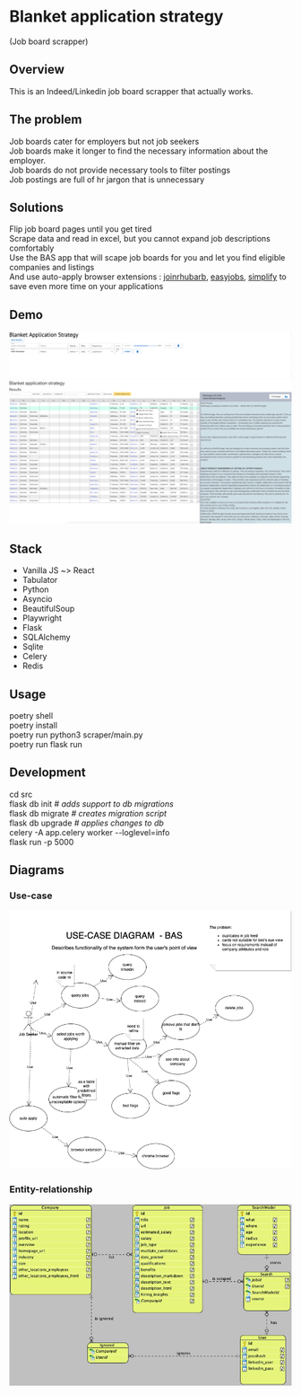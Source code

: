 # Blanket application strategy

(Job board scrapper)

## Overview

This is an Indeed/Linkedin job board scrapper that actually works.

## The problem

Job boards cater for employers but not job seekers  
Job boards make it longer to find the necessary information about the employer.  
Job boards do not provide necessary tools to filter postings  
Job postings are full of hr jargon that is unnecessary

## Solutions

Flip job board pages until you get tired  
Scrape data and read in excel, but you cannot expand job descriptions comfortably  
Use the BAS app that will scape job boards for you and let you find eligible companies and listings  
And use auto-apply browser extensions :
[joinrhubarb](www.joinrhubarb.com),
[easyjobs](www.easyjobs.so),
[simplify](www.simplify.jobs)
to save even more time on your applications


## Demo

![Current version demo search](Screenshot%202022-08-18-2.png)
![Current version demo results](Screenshot%202022-08-18.png)

## Stack

- Vanilla JS ~> React
- Tabulator
- Python
- Asyncio
- BeautifulSoup
- Playwright
- Flask
- SQLAlchemy
- Sqlite
- Celery
- Redis

## Usage

poetry shell  
poetry install   
poetry run python3 scraper/main.py  
poetry run flask run

## Development

cd src  
flask db init  _# adds support to db migrations_  
flask db migrate _# creates migration script_  
flask db upgrade _# applies changes to db_  
celery -A app.celery worker --loglevel=info  
flask run -p 5000  

## Diagrams
### Use-case
![Use case diagram](diagrams/Diagram-USE-CASE.png)
### Entity-relationship
![ER diagram](diagrams/er-diagram.jpg)

